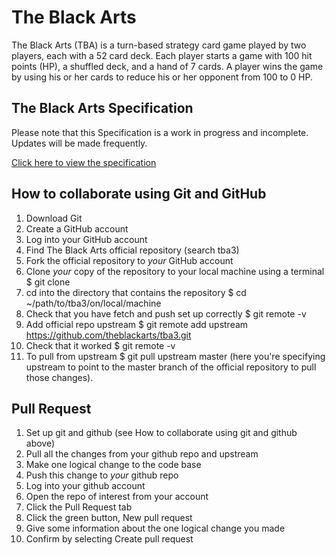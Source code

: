 # The Black Arts

The Black Arts (TBA) is a turn-based strategy card game played by two players, each with a 52 card deck. Each player starts a game with 100 hit points (HP), a shuffled deck, and a hand of 7 cards. A player wins the game by using his or her cards to reduce his or her opponent from 100 to 0 HP.

## The Black Arts Specification
Please note that this Specification is a work in progress and incomplete. Updates will be made frequently.

[Click here to view the specification](https://docs.google.com/document/d/1I8qmWIa8b9jKjzwYstWFG5m0pXAK5NyCk16oVsQCEtk/edit?usp=sharing)

## How to collaborate using Git and GitHub

1. Download Git
2. Create a GitHub account
3. Log into your GitHub account
4. Find The Black Arts official repository (search tba3)
5. Fork the official repository to *your* GitHub account
6. Clone *your* copy of the repository to your local machine using a terminal
   $ git clone <url>
7. cd into the directory that contains the repository
   $ cd ~/path/to/tba3/on/local/machine
8. Check that you have fetch and push set up correctly
   $ git remote -v
9. Add official repo upstream
   $ git remote add upstream https://github.com/theblackarts/tba3.git
10. Check that it worked
    $ git remote -v
11. To pull from upstream
    $ git pull upstream master
    (here you're specifying upstream to point to the master branch of the official repository to pull those changes).

## Pull Request

1. Set up git and github (see How to collaborate using git and github above)
2. Pull all the changes from your github repo and upstream
3. Make one logical change to the code base
4. Push this change to *your* github repo
5. Log into your github account
6. Open the repo of interest from your account
7. Click the Pull Request tab
8. Click the green button, New pull request
9. Give some information about the one logical change you made
10. Confirm by selecting Create pull request
